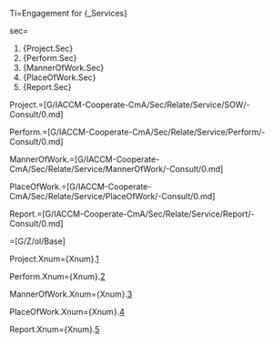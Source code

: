 Ti=Engagement for {_Services}

sec=<ol><li>{Project.Sec}</li><li>{Perform.Sec}</li><li>{MannerOfWork.Sec}</li><li>{PlaceOfWork.Sec}</li><li>{Report.Sec}</li></ol>

Project.=[G/IACCM-Cooperate-CmA/Sec/Relate/Service/SOW/-Consult/0.md]

Perform.=[G/IACCM-Cooperate-CmA/Sec/Relate/Service/Perform/-Consult/0.md]

MannerOfWork.=[G/IACCM-Cooperate-CmA/Sec/Relate/Service/MannerOfWork/-Consult/0.md]

PlaceOfWork.=[G/IACCM-Cooperate-CmA/Sec/Relate/Service/PlaceOfWork/-Consult/0.md]

Report.=[G/IACCM-Cooperate-CmA/Sec/Relate/Service/Report/-Consult/0.md]

=[G/Z/ol/Base]

Project.Xnum={Xnum}.<a href="#Relate.Service.Project.Sec" class="xref">1</a>

Perform.Xnum={Xnum}.<a href="#Relate.Service.Perform.Sec" class="xref">2</a>

MannerOfWork.Xnum={Xnum}.<a href="#Relate.Service.MannerOfWork.Sec" class="xref">3</a>
  
PlaceOfWork.Xnum={Xnum}.<a href="#Relate.Service.PlaceOfWork.Sec" class="xref">4</a>

Report.Xnum={Xnum}.<a href="#Relate.Service.Report.Sec" class="xref">5</a>
